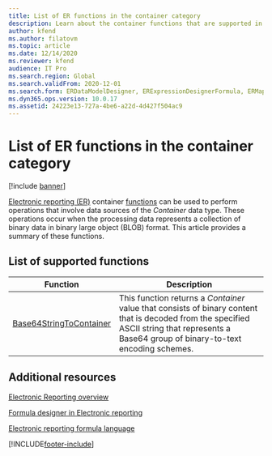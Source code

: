 ```yaml
---
title: List of ER functions in the container category
description: Learn about the container functions that are supported in Electronic reporting (ER), including a list of supported functions.
author: kfend
ms.author: filatovm
ms.topic: article
ms.date: 12/14/2020
ms.reviewer: kfend
audience: IT Pro
ms.search.region: Global
ms.search.validFrom: 2020-12-01
ms.search.form: ERDataModelDesigner, ERExpressionDesignerFormula, ERMappedFormatDesigner, ERModelMappingDesigner
ms.dyn365.ops.version: 10.0.17
ms.assetid: 24223e13-727a-4be6-a22d-4d427f504ac9
---
```


# List of ER functions in the container category

[!include [banner](../includes/banner.md)]

[Electronic reporting (ER)](general-electronic-reporting.md) container [functions](er-formula-language.md#Functions) can be used to perform operations that involve data sources of the *Container* data type. These operations occur when the processing data represents a collection of binary data in binary large object (BLOB) format. This article provides a summary of these functions.

## List of supported functions

| Function | Description |
|----------|-------------|
| [Base64StringToContainer](er-functions-container-base64stringtocontainer.md) | This function returns a *Container* value that consists of binary content that is decoded from the specified ASCII string that represents a Base64 group of binary-to-text encoding schemes. |

## Additional resources

[Electronic Reporting overview](general-electronic-reporting.md)

[Formula designer in Electronic reporting](general-electronic-reporting-formula-designer.md)

[Electronic reporting formula language](er-formula-language.md)


[!INCLUDE[footer-include](../../../includes/footer-banner.md)]
